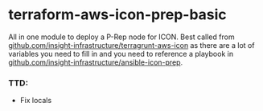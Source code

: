 # terraform-aws-icon-prep-basic

All in one module to deploy a P-Rep node for ICON. Best called from [github.com/insight-infrastructure/terragrunt-aws-icon](github.com/insight-infrastructure/terragrunt-aws-icon) as there are a lot of variables you need to fill in and you need to reference a playbook in [github.com/insight-infrastructure/ansible-icon-prep](github.com/insight-infrastructure/terragrunt-aws-icon). 

### TTD: 
- Fix locals 